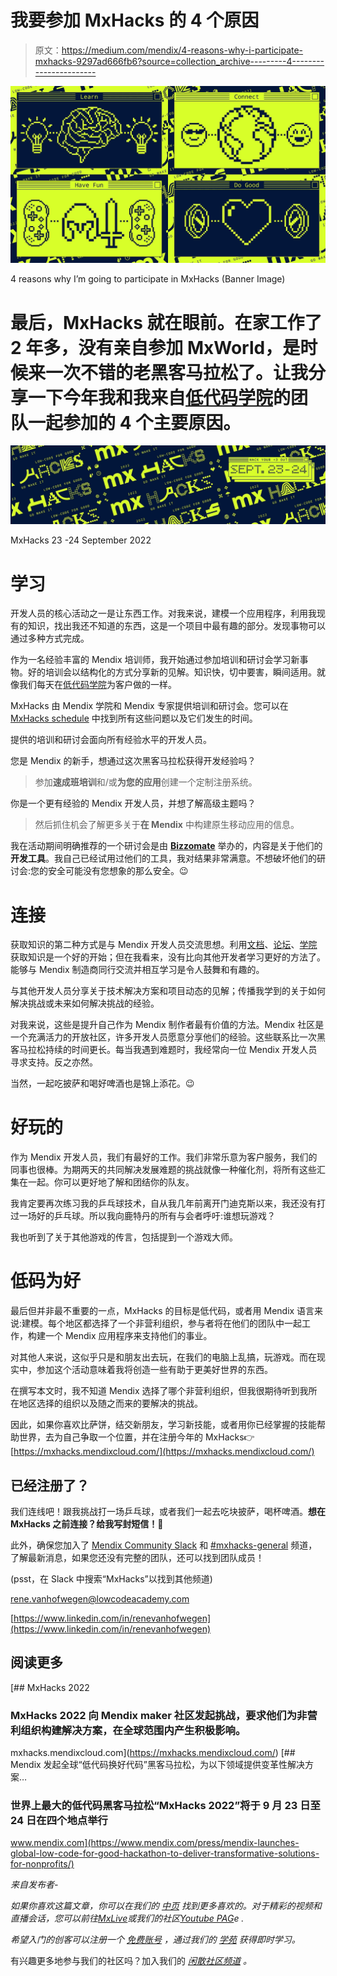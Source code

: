 # 我要参加 MxHacks 的 4 个原因

> 原文：<https://medium.com/mendix/4-reasons-why-i-participate-mxhacks-9297ad666fb6?source=collection_archive---------4----------------------->

![](img/99cedf533ecff89d1e2484c5af6b2741.png)

4 reasons why I’m going to participate in MxHacks (Banner Image)

# 最后，MxHacks 就在眼前。在家工作了 2 年多，没有亲自参加 MxWorld，是时候来一次不错的老黑客马拉松了。让我分享一下今年我和我来自[低代码学院](http://www.lowcodeacademy.com/)的团队一起参加的 **4 个主要原因**。

![](img/ff56a0d77dfabd7a69b0cd84bd47627b.png)

MxHacks 23 -24 September 2022

# **学习**

开发人员的核心活动之一是让东西工作。对我来说，建模一个应用程序，利用我现有的知识，找出我还不知道的东西，这是一个项目中最有趣的部分。发现事物可以通过多种方式完成。

作为一名经验丰富的 Mendix 培训师，我开始通过参加培训和研讨会学习新事物。好的培训会以结构化的方式分享新的见解。知识快，切中要害，瞬间适用。就像我们每天在[低代码学院](http://www.lowcodeacademy.com/)为客户做的一样。

MxHacks 由 Mendix 学院和 Mendix 专家提供培训和研讨会。您可以在 [MxHacks schedule](https://mxhacks.mendixcloud.com/) 中找到所有这些问题以及它们发生的时间。

提供的培训和研讨会面向所有经验水平的开发人员。

您是 Mendix 的新手，想通过这次黑客马拉松获得开发经验吗？

> 参加**速成班培训**和/或**为您的应用**创建一个定制注册系统。

你是一个更有经验的 Mendix 开发人员，并想了解高级主题吗？

> 然后抓住机会了解更多关于**在 Mendix** 中构建原生移动应用的信息。

我在活动期间明确推荐的一个研讨会是由 [**Bizzomate**](https://bizzomate.com/) 举办的，内容是关于他们的**开发工具**。我自己已经试用过他们的工具，我对结果非常满意。不想破坏他们的研讨会:您的安全可能没有您想象的那么安全。😉

# **连接**

获取知识的第二种方式是与 Mendix 开发人员交流思想。利用[文档](https://docs.mendix.com/)、[论坛](https://forum.mendix.com)、[学院](https://academy.mendix.com)获取知识是一个好的开始；但在我看来，没有比向其他开发者学习更好的方法了。能够与 Mendix 制造商同行交流并相互学习是令人鼓舞和有趣的。

与其他开发人员分享关于技术解决方案和项目动态的见解；传播我学到的关于如何解决挑战或未来如何解决挑战的经验。

对我来说，这些是提升自己作为 Mendix 制作者最有价值的方法。Mendix 社区是一个充满活力的开放社区，许多开发人员愿意分享他们的经验。这些联系比一次黑客马拉松持续的时间更长。每当我遇到难题时，我经常向一位 Mendix 开发人员寻求支持。反之亦然。

当然，一起吃披萨和喝好啤酒也是锦上添花。😉

# **好玩的**

作为 Mendix 开发人员，我们有最好的工作。我们非常乐意为客户服务，我们的同事也很棒。为期两天的共同解决发展难题的挑战就像一种催化剂，将所有这些汇集在一起。你可以更好地了解和团结你的队友。

我肯定要再次练习我的乒乓球技术，自从我几年前离开门迪克斯以来，我还没有打过一场好的乒乓球。所以我向鹿特丹的所有与会者呼吁:谁想玩游戏？

我也听到了关于其他游戏的传言，包括提到一个游戏大师。

# **低码为好**

最后但并非最不重要的一点，MxHacks 的目标是低代码，或者用 Mendix 语言来说:建模。每个地区都选择了一个非营利组织，参与者将在他们的团队中一起工作，构建一个 Mendix 应用程序来支持他们的事业。

对其他人来说，这似乎只是和朋友出去玩，在我们的电脑上乱搞，玩游戏。而在现实中，参加这个活动意味着我将创造一些有助于更美好世界的东西。

在撰写本文时，我不知道 Mendix 选择了哪个非营利组织，但我很期待听到我所在地区选择的组织以及随之而来的要解决的挑战。

因此，如果你喜欢比萨饼，结交新朋友，学习新技能，或者用你已经掌握的技能帮助世界，去为自己争取一个位置，并在注册今年的 MxHacks👉[https://mxhacks.mendixcloud.com/](https://mxhacks.mendixcloud.com/)

## **已经注册了？**

我们连线吧！跟我挑战打一场乒乓球，或者我们一起去吃块披萨，喝杯啤酒。**想在 MxHacks 之前连接？给我写封短信！**🤝

此外，确保您加入了 [Mendix Community Slack](http://bit.ly/mxslack) 和 [#mxhacks-general](https://mendixcommunity.slack.com/archives/C03HSKEJR6G) 频道，了解最新消息，如果您还没有完整的团队，还可以找到团队成员！

(psst，在 Slack 中搜索“MxHacks”以找到其他频道)

[rene.vanhofwegen@lowcodeacademy.com](mailto:rene.vanhofwegen@lowcodeacademy.com)

[https://www.linkedin.com/in/renevanhofwegen](https://www.linkedin.com/in/renevanhofwegen)

## 阅读更多

[](https://mxhacks.mendixcloud.com/) [## MxHacks 2022

### MxHacks 2022 向 Mendix maker 社区发起挑战，要求他们为非营利组织构建解决方案，在全球范围内产生积极影响。

mxhacks.mendixcloud.com](https://mxhacks.mendixcloud.com/) [](https://www.mendix.com/press/mendix-launches-global-low-code-for-good-hackathon-to-deliver-transformative-solutions-for-nonprofits/) [## Mendix 发起全球“低代码换好代码”黑客马拉松，为以下领域提供变革性解决方案…

### 世界上最大的低代码黑客马拉松“MxHacks 2022”将于 9 月 23 日至 24 日在四个地点举行

www.mendix.com](https://www.mendix.com/press/mendix-launches-global-low-code-for-good-hackathon-to-deliver-transformative-solutions-for-nonprofits/) 

*来自发布者-*

*如果你喜欢这篇文章，你可以在我们的* [*中页*](https://medium.com/mendix) *找到更多喜欢的。对于精彩的视频和直播会话，您可以前往*[*MxLive*](https://www.mendix.com/live/)*或我们的社区*[*Youtube PAG*](https://www.youtube.com/c/MendixCommunity/community)*e .*

*希望入门的创客可以注册一个* [*免费账号*](https://signup.mendix.com/link/signup/?source=direct) *，通过我们的* [*学苑*](https://academy.mendix.com/link/home) *获得即时学习。*

有兴趣更多地参与我们的社区吗？加入我们的 [*闲散社区频道*](https://join.slack.com/t/mendixcommunity/shared_invite/zt-hwhwkcxu-~59ywyjqHlUHXmrw5heqpQ) *。*